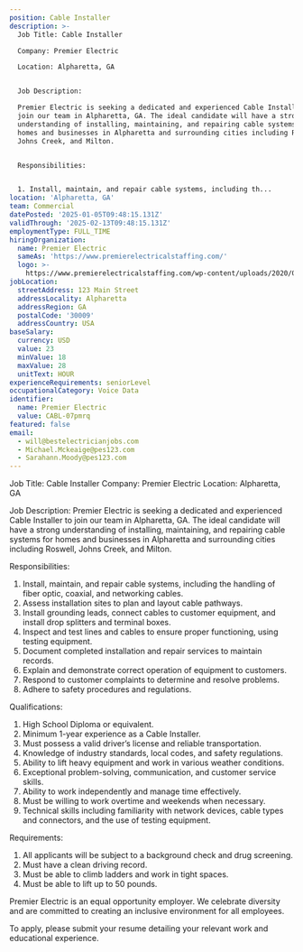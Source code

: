 ```yaml
---
position: Cable Installer
description: >-
  Job Title: Cable Installer 

  Company: Premier Electric

  Location: Alpharetta, GA


  Job Description:

  Premier Electric is seeking a dedicated and experienced Cable Installer to
  join our team in Alpharetta, GA. The ideal candidate will have a strong
  understanding of installing, maintaining, and repairing cable systems for
  homes and businesses in Alpharetta and surrounding cities including Roswell,
  Johns Creek, and Milton.


  Responsibilities:


  1. Install, maintain, and repair cable systems, including th...
location: 'Alpharetta, GA'
team: Commercial
datePosted: '2025-01-05T09:48:15.131Z'
validThrough: '2025-02-13T09:48:15.131Z'
employmentType: FULL_TIME
hiringOrganization:
  name: Premier Electric
  sameAs: 'https://www.premierelectricalstaffing.com/'
  logo: >-
    https://www.premierelectricalstaffing.com/wp-content/uploads/2020/05/Premier-Electrical-Staffing-logo.png
jobLocation:
  streetAddress: 123 Main Street
  addressLocality: Alpharetta
  addressRegion: GA
  postalCode: '30009'
  addressCountry: USA
baseSalary:
  currency: USD
  value: 23
  minValue: 18
  maxValue: 28
  unitText: HOUR
experienceRequirements: seniorLevel
occupationalCategory: Voice Data
identifier:
  name: Premier Electric
  value: CABL-07pmrq
featured: false
email:
  - will@bestelectricianjobs.com
  - Michael.Mckeaige@pes123.com
  - Sarahann.Moody@pes123.com
---
```




Job Title: Cable Installer 
Company: Premier Electric
Location: Alpharetta, GA

Job Description:
Premier Electric is seeking a dedicated and experienced Cable Installer to join our team in Alpharetta, GA. The ideal candidate will have a strong understanding of installing, maintaining, and repairing cable systems for homes and businesses in Alpharetta and surrounding cities including Roswell, Johns Creek, and Milton.

Responsibilities:

1. Install, maintain, and repair cable systems, including the handling of fiber optic, coaxial, and networking cables.
2. Assess installation sites to plan and layout cable pathways.
3. Install grounding leads, connect cables to customer equipment, and install drop splitters and terminal boxes.
4. Inspect and test lines and cables to ensure proper functioning, using testing equipment.
5. Document completed installation and repair services to maintain records.
6. Explain and demonstrate correct operation of equipment to customers.
7. Respond to customer complaints to determine and resolve problems.
8. Adhere to safety procedures and regulations.

Qualifications:

1. High School Diploma or equivalent.
2. Minimum 1-year experience as a Cable Installer.
3. Must possess a valid driver’s license and reliable transportation.
4. Knowledge of industry standards, local codes, and safety regulations.
5. Ability to lift heavy equipment and work in various weather conditions.
6. Exceptional problem-solving, communication, and customer service skills.
7. Ability to work independently and manage time effectively.
8. Must be willing to work overtime and weekends when necessary.
9. Technical skills including familiarity with network devices, cable types and connectors, and the use of testing equipment.

Requirements:

1. All applicants will be subject to a background check and drug screening.
2. Must have a clean driving record.
3. Must be able to climb ladders and work in tight spaces.
4. Must be able to lift up to 50 pounds.

Premier Electric is an equal opportunity employer. We celebrate diversity and are committed to creating an inclusive environment for all employees. 

To apply, please submit your resume detailing your relevant work and educational experience.
